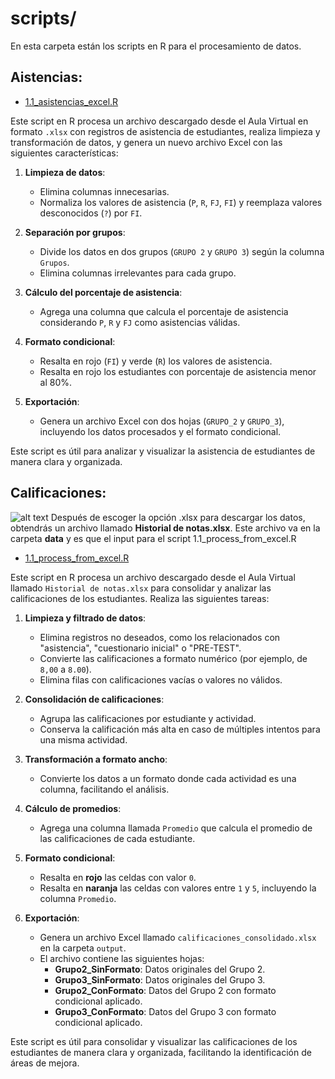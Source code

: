 # scripts/

En esta carpeta están los scripts en R para el procesamiento de datos.

## Aistencias:

- [1.1_asistencias_excel.R](/scripts/1.1_asistencias_excel.R)

Este script en R procesa un archivo descargado desde el Aula Virtual en formato `.xlsx` con registros de asistencia de estudiantes, realiza limpieza y transformación de datos, y genera un nuevo archivo Excel con las siguientes características:

1. **Limpieza de datos**:
   - Elimina columnas innecesarias.
   - Normaliza los valores de asistencia (`P`, `R`, `FJ`, `FI`) y reemplaza valores desconocidos (`?`) por `FI`.

2. **Separación por grupos**:
   - Divide los datos en dos grupos (`GRUPO 2` y `GRUPO 3`) según la columna `Grupos`.
   - Elimina columnas irrelevantes para cada grupo.

3. **Cálculo del porcentaje de asistencia**:
   - Agrega una columna que calcula el porcentaje de asistencia considerando `P`, `R` y `FJ` como asistencias válidas.

4. **Formato condicional**:
   - Resalta en rojo (`FI`) y verde (`R`) los valores de asistencia.
   - Resalta en rojo los estudiantes con porcentaje de asistencia menor al 80%.

5. **Exportación**:
   - Genera un archivo Excel con dos hojas (`GRUPO_2` y `GRUPO_3`), incluyendo los datos procesados y el formato condicional.

Este script es útil para analizar y visualizar la asistencia de estudiantes de manera clara y organizada.

## Calificaciones:

![alt text](<Captura de pantalla 2025-05-06 a la(s) 8.57.28 p.m..png>)
Después de escoger la opción .xlsx para descargar los datos, obtendrás un archivo llamado **Historial de notas.xlsx**. Este archivo va en la carpeta **data** y es que el input para el script 1.1_process_from_excel.R

- [1.1_process_from_excel.R](/scripts/1.1_process_from_excel.R)

Este script en R procesa un archivo descargado desde el Aula Virtual llamado `Historial de notas.xlsx` para consolidar y analizar las calificaciones de los estudiantes. Realiza las siguientes tareas:

1. **Limpieza y filtrado de datos**:
   - Elimina registros no deseados, como los relacionados con "asistencia", "cuestionario inicial" o "PRE-TEST".
   - Convierte las calificaciones a formato numérico (por ejemplo, de `8,00` a `8.00`).
   - Elimina filas con calificaciones vacías o valores no válidos.

2. **Consolidación de calificaciones**:
   - Agrupa las calificaciones por estudiante y actividad.
   - Conserva la calificación más alta en caso de múltiples intentos para una misma actividad.

3. **Transformación a formato ancho**:
   - Convierte los datos a un formato donde cada actividad es una columna, facilitando el análisis.

4. **Cálculo de promedios**:
   - Agrega una columna llamada `Promedio` que calcula el promedio de las calificaciones de cada estudiante.

5. **Formato condicional**:
   - Resalta en **rojo** las celdas con valor `0`.
   - Resalta en **naranja** las celdas con valores entre `1` y `5`, incluyendo la columna `Promedio`.

6. **Exportación**:
   - Genera un archivo Excel llamado `calificaciones_consolidado.xlsx` en la carpeta `output`.
   - El archivo contiene las siguientes hojas:
     - **Grupo2_SinFormato**: Datos originales del Grupo 2.
     - **Grupo3_SinFormato**: Datos originales del Grupo 3.
     - **Grupo2_ConFormato**: Datos del Grupo 2 con formato condicional aplicado.
     - **Grupo3_ConFormato**: Datos del Grupo 3 con formato condicional aplicado.

Este script es útil para consolidar y visualizar las calificaciones de los estudiantes de manera clara y organizada, facilitando la identificación de áreas de mejora.